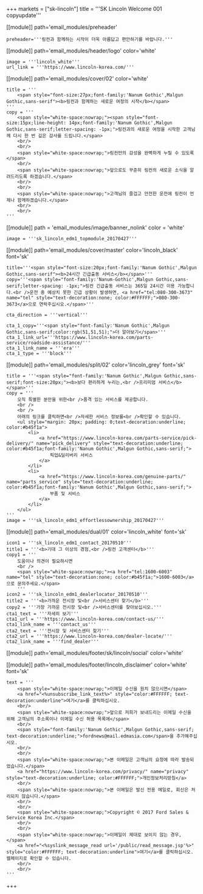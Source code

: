+++
markets = ["sk-lincoln"]
title = '''SK Lincoln Welcome 001 copyupdate'''

[[module]]
path='email_modules/preheader'

	preheader='''링컨과 함께하는 시작이 더욱 아름답고 편안하기를 바랍니다.'''

[[module]]
path='email_modules/header/logo'
color='white'

	image = '''lincoln_white'''
	url_link = '''https://www.lincoln-korea.com/'''

[[module]]
path='email_modules/cover/02'
color='white'

	title = '''
		<span style="font-size:27px;font-family:'Nanum Gothic',Malgun Gothic,sans-serif"><b>링컨과 함께하는 새로운 여정의 시작</b></span>
	'''
	copy = '''
		<span style="white-space:nowrap;"><span style="font-size:15px;line-height: 14px;font-family:'Nanum Gothic',Malgun Gothic,sans-serif;letter-spacing: -1px;">링컨과의 새로운 여정을 시작한 고객님께 다시 한 번 깊은 감사를 드립니다.</span>
		<br/>
		<br/>
		<span style="white-space:nowrap;">링컨만의 감성을 완벽하게 누릴 수 있도록</span>
		<br/>
		<span style="white-space:nowrap;">앞으로도 꾸준히 링컨의 새로운 소식을 알려드리도록 하겠습니다.</span>
		<br/>
		<br/>
		<span style="white-space:nowrap;">고객님의 즐겁고 안전한 운전에 링컨이 언제나 함께하겠습니다.</span>
		<br/>
		<br/>
	'''

[[module]]
path = 'email_modules/image/banner_nolink'
color = 'white'

	image = '''sk_lincoln_edm1_topmodule_20170427'''

[[module]]
path='email_modules/cover/master'
color='lincoln_black'
font='sk'

	title='''<span style="font-size:20px;font-family:'Nanum Gothic',Malgun Gothic,sans-serif"><b>24시간 긴급출동 서비스</b></span>'''
	copy='''<span style="font-family:'Nanum-Gothic',Malgun Gothic,sans-serif;letter-spacing: -1px;">링컨 긴급출동 서비스는 365일 24시간 이용 가능합니다.<br />운전 중 예상치 못한 긴급 상황이 발생하면, <a href="tel:080-300-3673" name="tel" style="text-decoration:none; color:#FFFFFF;">080-300-3673</a>으로 연락주십시오.</span>'''

	cta_direction = '''vertical'''

	cta_1_copy='''<span style="font-family:'Nanum Gothic',Malgun Gothic,sans-serif;color:rgb(51,51,51);">더 알아보기</span>'''
	cta_1_link_url='''https://www.lincoln-korea.com/parts-service/roadside-assistance/'''
	cta_1_link_name = '''era'''
	cta_1_type = '''block'''

[[module]]
path='email_modules/split/02'
color='lincoln_grey'
font='sk'

	title = '''<span style="font-family:'Nanum Gothic',Malgun Gothic,sans-serif;font-size:20px;"><b>보다 편리하게 누리는,<br />프리미엄 서비스</b></span>'''
	copy = '''
		오직 특별한 분만을 위한<br />품격 있는 서비스를 제공합니다.
		<br />
		<br />
		아래의 링크를 클릭하면<br />자세한 서비스 정보를<br />확인할 수 있습니다.
		<ul style="margin: 20px; padding: 0;text-decoration:underline; color:#b45f1a">
			<li>
				<a href="https://www.lincoln-korea.com/parts-service/pick-delivery/" name="pick_delivery" style="text-decoration:underline; color:#b45f1a;font-family:'Nanum Gothic',Malgun Gothic,sans-serif;">
					픽업&딜리버리 서비스
				</a>
			</li>
			<li>
				<a href="https://www.lincoln-korea.com/genuine-parts/" name="parts_service" style="text-decoration:underline; color:#b45f1a;font-family:'Nanum Gothic',Malgun Gothic,sans-serif;">
					부품 및 서비스
				</a>
			</li>
		</ul>
	'''
	image = '''sk_lincoln_edm1_effortlessownership_20170427'''

[[module]]
path='email_modules/dual/01'
color='lincoln_white'
font='sk'

	icon1 = '''sk_lincoln_edm1_contact_20170510'''
	title1 = '''<b>기대 그 이상의 경험,<br />링컨 고객센터</b>'''
	copy1 = '''
		도움이나 의견이 필요하시면
		<br />
		<span style="white-space:nowrap;"><a href="tel:1600-6003" name="tel" style="text-decoration:none; color:#b45f1a;">1600-6003</a>으로 문의주세요.</span>
		'''
	icon2 = '''sk_lincoln_edm1_dealerlocator_20170510'''
	title2 = '''<b>가까운 전시장 및<br />서비스센터 찾기</b>'''
	copy2 = '''가장 가까운 전시장 및<br />서비스센터를 찾아보십시오.'''
	cta1_text = '''자세히 보기'''
	cta1_url = '''https://www.lincoln-korea.com/contact-us/'''
	cta1_link_name = '''contact_us'''
	cta2_text = '''전시장 및 서비스센터 찾기'''
	cta2_url = '''https://www.lincoln-korea.com/dealer-locate/'''
	cta2_link_name = '''find_dealer'''

[[module]]
path='email_modules/footer/sk/lincoln/social'
color='white'

[[module]]
path='email_modules/footer/lincoln_disclaimer'
color='white'
font='sk'

	text = '''
		<span style="white-space:nowrap;">이메일 수신을 원치 않으시면</span>
		<a href="<%unsubscribe_link_text%>" style="color:#FFFFFF; text-decoration:underline">여기</a>를 클릭하십시오.
		<br/>
		<span style="white-space:nowrap;">앞으로 저희가 보내드리는 이메일 수신을 위해 고객님의 주소록이나 이메일 수신 허용 목록에</span>
		<br/>
		<span style="font-family:'Nanum Gothic',Malgun Gothic,sans-serif; text-decoration:underline;">fordnews@mail.edmasia.com</span>을 추가해주십시오.
		<br/>
		<br/>
		<span style="white-space:nowrap;">본 이메일은 고객님의 요청에 따라 발송되었습니다.</span>
		<a href="https://www.lincoln-korea.com/privacy/" name="privacy" style="text-decoration:underline; color:#FFFFFF;">개인정보처리방침</a>
		<br/>
		<span style="white-space:nowrap;">본 이메일은 발신 전용 메일로, 회신은 처리되지 않습니다.</span>
		<br/>
		<br/>
		<span style="white-space:nowrap;">Copyright © 2017 Ford Sales & Service Korea Inc.</span>
		<br/>
		<br/>
		<span style="white-space:nowrap;">이메일이 제대로 보이지 않는 경우,</span>
		<a href="<%syslink_message_read url='/public/read_message.jsp'%>" style="color:#FFFFFF; text-decoration:underline">여기</a>를 클릭하십시오. 웹페이지로 확인할 수 있습니다.
		<br/>
		<br/>
	'''

+++
